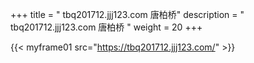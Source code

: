 +++
title = "  tbq201712.jjj123.com 唐柏桥"
description = "  tbq201712.jjj123.com 唐柏桥  "
weight = 20
+++


{{< myframe01 src="https://tbq201712.jjj123.com/" >}}

